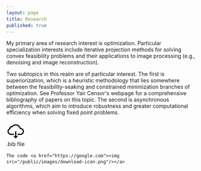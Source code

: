```yaml
---
layout: page
title: Research
published: true
---
```


<p class="message">
My primary area of research interest is optimization. Particular specialization interests include iterative projection methods for solving convex feasibility problems and their applications to image processing (e.g., denoising and image reconstruction).


Two subtopics in this realm are of particular interest. The first is superiorization, which is a heuristic methodology that lies somewhere between the feasibility-seaking and constrained minimization branches of optimization. See Professor Yair Censor's webpage for a comprehensive bibliography of papers on this topic. The second is asynchronous algorithms, which aim to introduce robustness and greater computational efficiency when solving fixed point problems.
</p>




<div class = "featured">
<style>


.image {
  display: block;
  width: 50px;
  height: auto;
}

.brightness {
    background-color: white;
    display: inline-block;

}
.brightness img:hover {
    opacity: .5;
}

.overlay {
  position: relative;
  top: -75px;
  bottom: 0;
  left: 0;
  right: 0;
  height: 50px;
  width: 50px;
  opacity: 0;
  transition: 1.0s ease;
  background-color: #92b4f2;
}

.container:hover .overlay {
  opacity: 0.1;
  height: 50px;
  width: 50px
}

.text {
  color: white;
  font-size: 12px;
  position: absolute;
  top: 50%;
  left: 50%;
  -webkit-transform: translate(-50%, -50%);
  -ms-transform: translate(-50%, -50%);
  transform: translate(-50%, -50%);
  text-align: center;
}
</style>  
  
  <div class="brightness">
  <img src="/public/images/download-icon.png" alt="Avatar" class="image" style="width:50px">
  <div class="overlay">
    <div class="text">.bib file</div>
  </div>
</div>
  
  
    The code <a href="https://google.com"><img src="/public/images/download-icon.png"/></a>
  </div>
